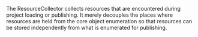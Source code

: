 The ResourceCollector collects resources that are encountered during project loading or publishing. It merely decouples the places where resources are held from the core object enumeration so that resources can be stored independently from what is enumerated for publishing.